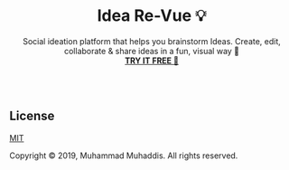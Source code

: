   <h1 align="center">Idea Re-Vue  💡</h1> 
  <p align="center">Social ideation platform that helps you brainstorm Ideas. Create, edit, collaborate & share ideas in a fun, visual way 🥳
  <br> 
  <a href="#"><strong>TRY IT FREE 🤩</strong></a></p>
  <br><br>


## License

[MIT](http://opensource.org/licenses/MIT)

Copyright &copy; 2019, Muhammad Muhaddis. All rights reserved.
